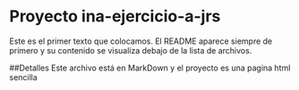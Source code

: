 # Proyecto ina-ejercicio-a-jrs
Este es el primer texto que colocamos. El README aparece siempre de primero y su contenido se visualiza debajo de la lista de archivos.

##Detalles
Este archivo está en MarkDown y el proyecto es una pagina html sencilla